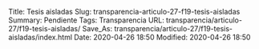 Title: Tesis aisladas
Slug: transparencia-articulo-27-f19-tesis-aisladas
Summary: Pendiente
Tags: Transparencia
URL: transparencia/articulo-27/f19-tesis-aisladas/
Save_As: transparencia/articulo-27/f19-tesis-aisladas/index.html
Date: 2020-04-26 18:50
Modified: 2020-04-26 18:50


 



